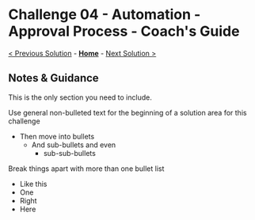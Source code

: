 # Challenge 04 - Automation - Approval Process - Coach's Guide 

[< Previous Solution](./Solution-03.md) - **[Home](./README.md)** - [Next Solution >](./Solution-05.md)

## Notes & Guidance

This is the only section you need to include.

Use general non-bulleted text for the beginning of a solution area for this challenge

- Then move into bullets
  - And sub-bullets and even
    - sub-sub-bullets

Break things apart with more than one bullet list

- Like this
- One
- Right
- Here
